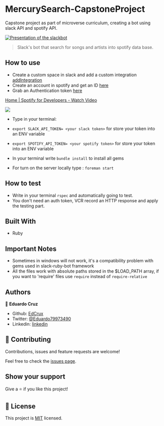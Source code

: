 # MercurySearch-CapstoneProject

Capstone project as part of microverse curriculum, creating a bot using slack API and spotify API.


[![Presentation of the slackbot](https://img.youtube.com/vi/z4WhD7RyUxc/0.jpg)](https://www.youtube.com/watch?v=z4WhD7RyUxc)

> Slack's bot that search for songs and artists into spotify data base.

## How to use

- Create a custom space in slack and add a custom integration [addIntegration](https://eikovalabs.slack.com/apps/new/A0F7YS25R-bots)
- Create an account in spotify and get an ID [here](https://developer.spotify.com/console/)
- Grab an Authentication token [here](https://developer.spotify.com/console/get-search-item/)


<a href="https://www.loom.com/share/5b9a4f63676b4ae6bdffb18f69d2bcca"> <p>Home | Spotify for Developers - Watch Video</p> <img style="max-width:300px;" src="https://cdn.loom.com/sessions/thumbnails/5b9a4f63676b4ae6bdffb18f69d2bcca-with-play.gif"> </a>


- Type in your terminal:
- `export SLACK_API_TOKEN= <your slack token>` for store your token into an ENV variable
- `export SPOTIFY_API_TOKEN= <your spotify token>` for store your token into an ENV variable

- In your terminal write `bundle install` to install all gems
- For turn on the server locally type : `foreman start`

## How to test

- Write in your terminal `rspec` and automatically going to test.
- You don't need an auth token, VCR record an HTTP response and apply the testing part. 

## Built With

- Ruby

## Important Notes

- Sometimes in windows will not work, it's a compatibility problem with gems used in slack-ruby-bot framework
- All the files work with absolute paths stored in the $LOAD_PATH array, if you want to 'require' files use `require` instead of `require-relative`

## Authors

👤 **Eduardo Cruz**

- Github: [EdCrux](https://github.com/EdCrux)
- Twitter: [@Eduardo79973490](https://twitter.com/twitterhandle)
- Linkedin: [linkedin](www.linkedin.com/in/edcrux)

## 🤝 Contributing

Contributions, issues and feature requests are welcome!

Feel free to check the [issues page](issues/).

## Show your support

Give a ⭐️ if you like this project!

## 📝 License

This project is [MIT](lic.url) licensed.
